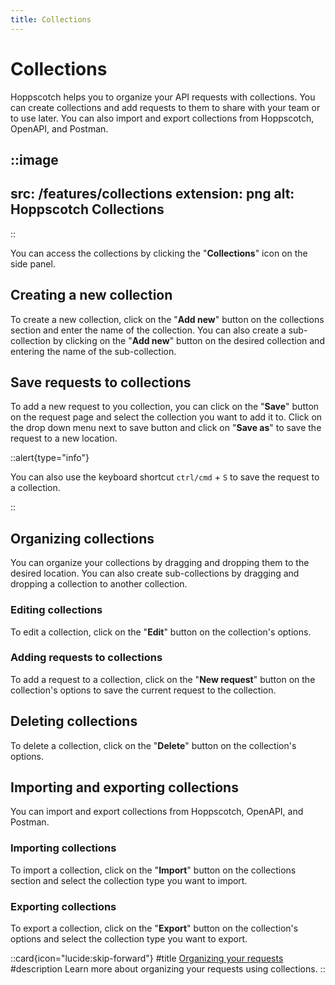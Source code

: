 ```yaml
---
title: Collections
---
```


# Collections

Hoppscotch helps you to organize your API requests with collections. You can create collections and add requests to them to share with your team or to use later. You can also import and export collections from Hoppscotch, OpenAPI, and Postman.

::image
---
src: /features/collections
extension: png
alt: Hoppscotch Collections
---
::

You can access the collections by clicking the "**Collections**" icon on the side panel.

## Creating a new collection

To create a new collection, click on the "**Add new**" button on the collections section and enter the name of the collection. You can also create a sub-collection by clicking on the "**Add new**" button on the desired collection and entering the name of the sub-collection.

## Save requests to collections

To add a new request to you collection, you can click on the "**Save**" button on the request page and select the collection you want to add it to. Click on the drop down menu next to save button and click on "**Save as**" to save the request to a new location.

::alert{type="info"}

You can also use the keyboard shortcut <kbd>`ctrl/cmd`</kbd> + <kbd>`S`</kbd> to save the request to a collection.

::

## Organizing collections

You can organize your collections by dragging and dropping them to the desired location. You can also create sub-collections by dragging and dropping a collection to another collection.

### Editing collections

To edit a collection, click on the "**Edit**" button on the collection's options.

### Adding requests to collections

To add a request to a collection, click on the "**New request**" button on the collection's options to save the current request to the collection.

## Deleting collections

To delete a collection, click on the "**Delete**" button on the collection's options.

## Importing and exporting collections

You can import and export collections from Hoppscotch, OpenAPI, and Postman.

### Importing collections

To import a collection, click on the "**Import**" button on the collections section and select the collection type you want to import.

### Exporting collections

To export a collection, click on the "**Export**" button on the collection's options and select the collection type you want to export.

::card{icon="lucide:skip-forward"}
#title
[Organizing your requests](/documentation/getting-started/rest/organizing-your-requests)
#description
Learn more about organizing your requests using collections.
::
